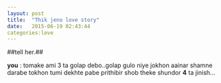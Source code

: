 ```yaml
---
layout: post
title:  "Thik jeno love story"
date:   2015-06-19 02:43:44
categories:love
---
```


##tell her.##

**you** : tomake ami 3 ta golap debo..golap gulo niye jokhon aainar shamne darabe tokhon tumi dekhte pabe prithibir shob theke shundor **4** ta jinish...